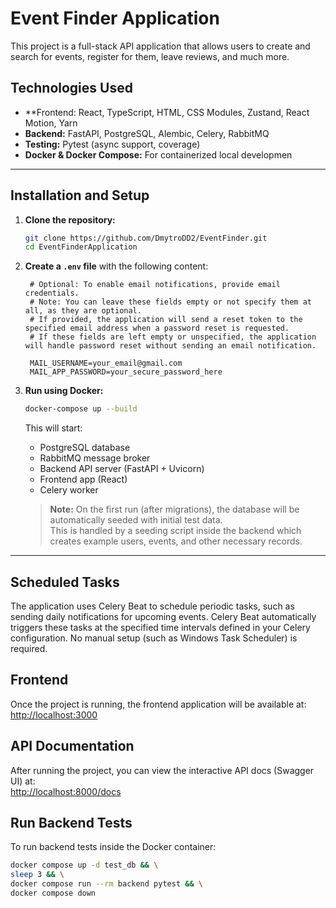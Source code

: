# Event Finder Application

This project is a full-stack API application that allows users to create and search for events, register for them, leave reviews, and much more.

## Technologies Used

- **Frontend: React, TypeScript, HTML, CSS Modules, Zustand, React Motion, Yarn 
- **Backend:** FastAPI, PostgreSQL, Alembic, Celery, RabbitMQ  
- **Testing:** Pytest (async support, coverage)  
- **Docker & Docker Compose:** For containerized local developmen

---

## Installation and Setup

1. **Clone the repository:**
    ```bash
    git clone https://github.com/DmytroDD2/EventFinder.git
    cd EventFinderApplication
    ```

2. **Create a `.env` file** with the following content:

    ```env
     # Optional: To enable email notifications, provide email credentials.
     # Note: You can leave these fields empty or not specify them at all, as they are optional.
     # If provided, the application will send a reset token to the specified email address when a password reset is requested.
     # If these fields are left empty or unspecified, the application will handle password reset without sending an email notification.

     MAIL_USERNAME=your_email@gmail.com
     MAIL_APP_PASSWORD=your_secure_password_here
    ```

3. **Run using Docker:**
    ```bash
    docker-compose up --build
    ```
    This will start:

     - PostgreSQL database  
     - RabbitMQ message broker  
     - Backend API server (FastAPI + Uvicorn)  
     - Frontend app (React)  
     - Celery worker  
   
   > **Note:** On the first run (after migrations), the database will be automatically seeded with initial test data.  
   > This is handled by a seeding script inside the backend which creates example users, events, and other necessary records.
---


## Scheduled Tasks

The application uses Celery Beat to schedule periodic tasks, such as sending daily notifications for upcoming events. Celery Beat automatically triggers these tasks at the specified time intervals defined in your Celery configuration. No manual setup (such as Windows Task Scheduler) is required.

## Frontend

Once the project is running, the frontend application will be available at:  
[http://localhost:3000](http://localhost:3000)

## API Documentation

After running the project, you can view the interactive API docs (Swagger UI) at:  
[http://localhost:8000/docs](http://localhost:8000/docs)




## Run Backend Tests

To run backend tests inside the Docker container:

```bash
docker compose up -d test_db && \
sleep 3 && \
docker compose run --rm backend pytest && \
docker compose down

```